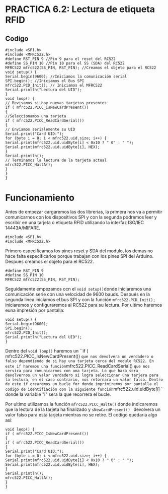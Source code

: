 # PRACTICA 6.2: Lectura de etiqueta RFID

## Codigo

```
#include <SPI.h>
#include <MFRC522.h>
#define RST_PIN 9 //Pin 9 para el reset del RC522
#define SS_PIN 10 //Pin 10 para el SS (SDA) del RC522
MFRC522 mfrc522(SS_PIN, RST_PIN); //Creamos el objeto para el RC522
void setup() {
Serial.begin(9600); //Iniciamos la comunicación serial
SPI.begin(); //Iniciamos el Bus SPI
mfrc522.PCD_Init(); // Iniciamos el MFRC522
Serial.println("Lectura del UID");
}
void loop() {
// Revisamos si hay nuevas tarjetas presentes
if ( mfrc522.PICC_IsNewCardPresent())
{
//Seleccionamos una tarjeta
if ( mfrc522.PICC_ReadCardSerial())
{
// Enviamos serialemente su UID
Serial.print("Card UID:");
for (byte i = 0; i < mfrc522.uid.size; i++) {
Serial.print(mfrc522.uid.uidByte[i] < 0x10 ? " 0" : " ");
Serial.print(mfrc522.uid.uidByte[i], HEX);
}
Serial.println();
// Terminamos la lectura de la tarjeta actual
mfrc522.PICC_HaltA();
}
}
}
```

# Funcionamiento

Antes de empezar cargaremos las dos librerias, la primera nos va a permitir comunicarnos con los dispositivos SPI y con la segunda podremos leer y escribir en una tarjeta o etiqueta RFID utilizando la interfaz ISO/IEC 14443A/MIFARE.

```
#include <SPI.h>
#include <MFRC522.h>
```

Primero especificamos los pines reset y SDA del modulo, los demas no hace falta especificarlos porque trabajan con los pines SPI del Arduino. Despues creamos el objeto para el RC522.

```
#define RST_PIN 9
#define SS_PIN 10
MFRC522 mfrc522(SS_PIN, RST_PIN);
```

Seguidamente empezamos ocn el `void setup()`donde iniciaremos una comunicación serie con una velocidad de 9600 bauds. Después en la segunda linea iniciamos el bus SPI y con la función `mfrc522.PCD_Init();` iniciaremos y configuraremos al RC522 para su lectura. Por ultimo haremos euna impresión por pantalla:

```
void setup() {
Serial.begin(9600);
SPI.begin();
mfrc522.PCD_Init();
Serial.println("Lectura del UID");
}
```

Dentro del `void loop()` haremos un ``if ( mfrc522.PICC_IsNewCardPresent()) `
que nos devolvera un verdadero o falso dependiendo de si hay una tarjeta cerca del modulo RC522. En este if haremos una función `mfrc522.PICC_ReadCardSerial() ` que nos servira para comunicarnos con una tarjeta. Lo que hara sera devolvernos un valor verdadero si logra seleccionar una tarjera para la lectura, en el caso contrario, nos retornara un valor falso. Dentro de este if crearemos un bucle for donde imprimiremos por pantalla el codigo de identifiación con la siguiente función `mfrc522.uid.uidByte[i] ` donde la variable "i" sera la que recorrera el bucle. 

Por ultimo utilizamos la función `mfrc522.PICC_HaltA()` donde indicaremos que la lectura de la tarjeta ha finalizado y `sNewCardPresent() ` devolvera un valor falso para esta tarjeta mientras no se retire. El codigo quedaria algo asi:

```
void loop() {
if ( mfrc522.PICC_IsNewCardPresent())
{
if ( mfrc522.PICC_ReadCardSerial())
{
Serial.print("Card UID:");
for (byte i = 0; i < mfrc522.uid.size; i++) {
Serial.print(mfrc522.uid.uidByte[i] < 0x10 ? " 0" : " ");
Serial.print(mfrc522.uid.uidByte[i], HEX);
}
Serial.println();
mfrc522.PICC_HaltA();
}
}
```

